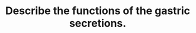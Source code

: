 ---
title: "Describe the functions of the gastric secretions."
entityType: SAQ
exam: PEX
college: ANZCA
year: 2004
sitting: B
question: 13
passRate: 45
EC_expectedDomains:
- "The question asked about gastric secretions and their actions."
- "The constituents needed to be identified, namely HCl, pepsinogen, mucus and bicarbonate, intrinsic factor (IF) and gastrin."
- "The breakdown of the action of each of these components was useful in an organised answer to the question."
- "Example: HCI Main points such as activation of pepsinogen to pepsin by HCl, its direct proteolytic action, its bactericidal property and its effect on ‘innate immunity’."
EC_extraCredit:
- "Additional points were attracted for mention of other constituents e.g. gastric lipase and their functions."
- "Additional points were attracted for discussion of its effect on ferric ion to its more soluble ferrous form, and its stimulant action on biliary and pancreatic secretions."
EC_errorsCommon:
- "Lengthy descriptions of the control of gastric secretions did not attract marks and would have consumed a significant component of the time available."
- "Some answers did not go beyond control of gastric secretions and did not answer the question asked."
---